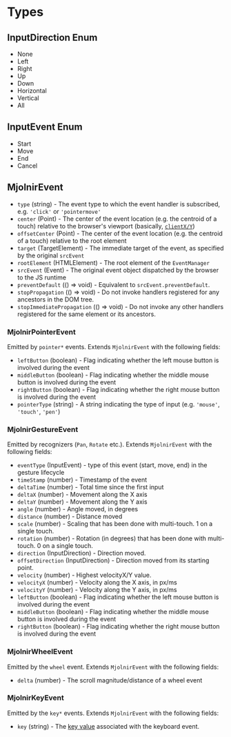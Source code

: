 # Types

## InputDirection Enum

- None
- Left
- Right
- Up
- Down
- Horizontal
- Vertical
- All

## InputEvent Enum

- Start
- Move
- End
- Cancel

## MjolnirEvent

- `type` (string) - The event type to which the event handler is subscribed, e.g. `'click'` or `'pointermove'`
- `center` (Point) - The center of the event location (e.g. the centroid of a touch) relative to the browser's viewport (basically, [`clientX/Y`](https://developer.mozilla.org/en-US/docs/Web/API/MouseEvent/clientX))
- `offsetCenter` (Point) - The center of the event location (e.g. the centroid of a touch) relative to the root element
- `target` (TargetElement) - The immediate target of the event, as specified by the original `srcEvent`
- `rootElement` (HTMLElement) - The root element of the `EventManager`
- `srcEvent` (Event) - The original event object dispatched by the browser to the JS runtime
- `preventDefault` (() => void) - Equivalent to `srcEvent.preventDefault`.
- `stopPropagation` (() => void) - Do not invoke handlers registered for any ancestors in the DOM tree.
- `stopImmediatePropagation` (() => void) - Do not invoke any other handlers registered for the same element or its ancestors.

### MjolnirPointerEvent

Emitted by `pointer*` events. Extends `MjolnirEvent` with the following fields:

- `leftButton` (boolean) - Flag indicating whether the left mouse button is involved during the event
- `middleButton` (boolean) - Flag indicating whether the middle mouse button is involved during the event
- `rightButton` (boolean) - Flag indicating whether the right mouse button is involved during the event
- `pointerType` (string) - A string indicating the type of input (e.g. `'mouse'`, `'touch'`, `'pen'`)

### MjolnirGestureEvent

Emitted by recognizers (`Pan`, `Rotate` etc.). Extends `MjolnirEvent` with the following fields:

- `eventType` (InputEvent) - type of this event (start, move, end) in the gesture lifecycle
- `timeStamp` (number) - Timestamp of the event
- `deltaTime` (number) - Total time since the first input
- `deltaX` (number) - Movement along the X axis
- `deltaY` (number) - Movement along the Y axis
- `angle` (number) - Angle moved, in degrees
- `distance` (number) - Distance moved
- `scale` (number) - Scaling that has been done with multi-touch. 1 on a single touch.
- `rotation` (number) - Rotation (in degrees) that has been done with multi-touch. 0 on a single touch.
- `direction` (InputDirection) - Direction moved.
- `offsetDirection` (InputDirection) - Direction moved from its starting point.
- `velocity` (number) - Highest velocityX/Y value.
- `velocityX` (number) - Velocity along the X axis, in px/ms
- `velocityY` (number) - Velocity along the Y axis, in px/ms
- `leftButton` (boolean) - Flag indicating whether the left mouse button is involved during the event
- `middleButton` (boolean) - Flag indicating whether the middle mouse button is involved during the event
- `rightButton` (boolean) - Flag indicating whether the right mouse button is involved during the event

### MjolnirWheelEvent

Emitted by the `wheel` event. Extends `MjolnirEvent` with the following fields:

- `delta` (number) - The scroll magnitude/distance of a wheel event

### MjolnirKeyEvent

Emitted by the `key*` events. Extends `MjolnirEvent` with the following fields:

- `key` (string) - The [key value](https://developer.mozilla.org/en-US/docs/Web/API/UI_Events/Keyboard_event_key_values) associated with the keyboard event.
